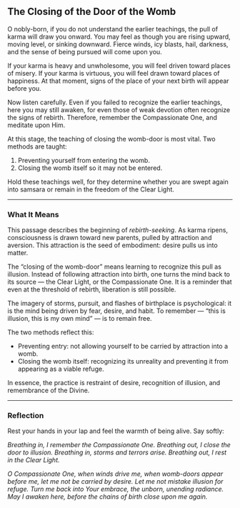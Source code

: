 ## The Closing of the Door of the Womb

O nobly-born, if you do not understand the earlier teachings, the pull of karma will draw you onward. You may feel as though you are rising upward, moving level, or sinking downward. Fierce winds, icy blasts, hail, darkness, and the sense of being pursued will come upon you.

If your karma is heavy and unwholesome, you will feel driven toward places of misery. If your karma is virtuous, you will feel drawn toward places of happiness. At that moment, signs of the place of your next birth will appear before you.

Now listen carefully. Even if you failed to recognize the earlier teachings, here you may still awaken, for even those of weak devotion often recognize the signs of rebirth. Therefore, remember the Compassionate One, and meditate upon Him.

At this stage, the teaching of closing the womb-door is most vital. Two methods are taught:

1. Preventing yourself from entering the womb.
2. Closing the womb itself so it may not be entered.

Hold these teachings well, for they determine whether you are swept again into samsara or remain in the freedom of the Clear Light.

---

### What It Means

This passage describes the beginning of *rebirth-seeking*. As karma ripens, consciousness is drawn toward new parents, pulled by attraction and aversion. This attraction is the seed of embodiment: desire pulls us into matter.

The “closing of the womb-door” means learning to recognize this pull as illusion. Instead of following attraction into birth, one turns the mind back to its source — the Clear Light, or the Compassionate One. It is a reminder that even at the threshold of rebirth, liberation is still possible.

The imagery of storms, pursuit, and flashes of birthplace is psychological: it is the mind being driven by fear, desire, and habit. To remember — “this is illusion, this is my own mind” — is to remain free.

The two methods reflect this:

* Preventing entry: not allowing yourself to be carried by attraction into a womb.
* Closing the womb itself: recognizing its unreality and preventing it from appearing as a viable refuge.

In essence, the practice is restraint of desire, recognition of illusion, and remembrance of the Divine.

---

### Reflection

Rest your hands in your lap and feel the warmth of being alive. Say softly:

*Breathing in, I remember the Compassionate One.
Breathing out, I close the door to illusion.
Breathing in, storms and terrors arise.
Breathing out, I rest in the Clear Light.*

*O Compassionate One,
when winds drive me,
when womb-doors appear before me,
let me not be carried by desire.
Let me not mistake illusion for refuge.
Turn me back into Your embrace,
the unborn, unending radiance.
May I awaken here,
before the chains of birth close upon me again.*
